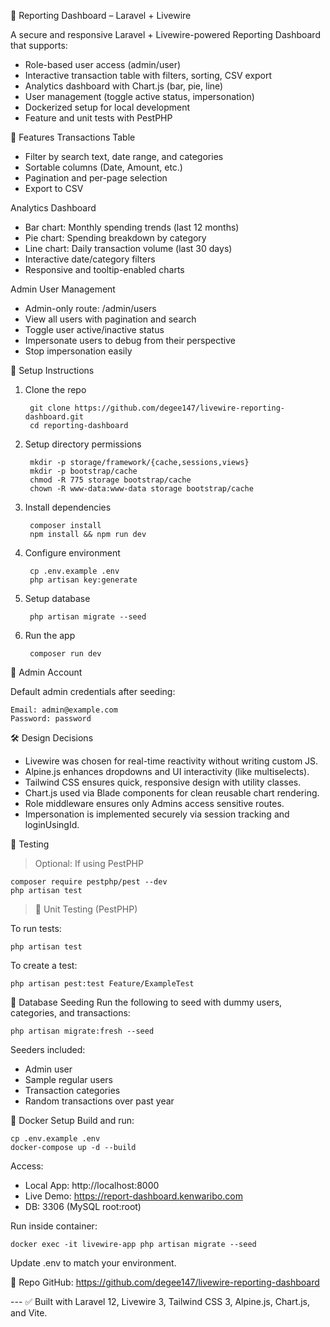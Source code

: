 🧾 Reporting Dashboard – Laravel + Livewire

A secure and responsive Laravel + Livewire-powered Reporting Dashboard that supports:

- Role-based user access (admin/user)
- Interactive transaction table with filters, sorting, CSV export
- Analytics dashboard with Chart.js (bar, pie, line)
- User management (toggle active status, impersonation)
- Dockerized setup for local development
- Feature and unit tests with PestPHP

🚀 Features
Transactions Table
- Filter by search text, date range, and categories
- Sortable columns (Date, Amount, etc.)
- Pagination and per-page selection
- Export to CSV

Analytics Dashboard
- Bar chart: Monthly spending trends (last 12 months)
- Pie chart: Spending breakdown by category
- Line chart: Daily transaction volume (last 30 days)
- Interactive date/category filters
- Responsive and tooltip-enabled charts

Admin User Management
- Admin-only route: /admin/users
- View all users with pagination and search
- Toggle user active/inactive status
- Impersonate users to debug from their perspective
- Stop impersonation easily

🚀 Setup Instructions

1. Clone the repo

        git clone https://github.com/degee147/livewire-reporting-dashboard.git
        cd reporting-dashboard


2. Setup directory permissions

        mkdir -p storage/framework/{cache,sessions,views}
        mkdir -p bootstrap/cache
        chmod -R 775 storage bootstrap/cache
        chown -R www-data:www-data storage bootstrap/cache


3. Install dependencies

        composer install
        npm install && npm run dev

4. Configure environment

        cp .env.example .env
        php artisan key:generate

5. Setup database

        php artisan migrate --seed

6. Run the app

        composer run dev

👤 Admin Account

Default admin credentials after seeding:

    Email: admin@example.com
    Password: password


🛠 Design Decisions

- Livewire was chosen for real-time reactivity without writing custom JS.
- Alpine.js enhances dropdowns and UI interactivity (like multiselects).
- Tailwind CSS ensures quick, responsive design with utility classes.
- Chart.js used via Blade components for clean reusable chart rendering.
- Role middleware ensures only Admins access sensitive routes.
- Impersonation is implemented securely via session tracking and loginUsingId.



🧪 Testing

> Optional: If using PestPHP

    composer require pestphp/pest --dev
    php artisan test

> 🧪 Unit Testing (PestPHP)

To run tests:

    php artisan test

To create a test:

    php artisan pest:test Feature/ExampleTest

🌱 Database Seeding
Run the following to seed with dummy users, categories, and transactions:

    php artisan migrate:fresh --seed

Seeders included:

- Admin user
- Sample regular users
- Transaction categories
- Random transactions over past year

🐳 Docker Setup
Build and run:

    cp .env.example .env
    docker-compose up -d --build

Access:

- Local App: http://localhost:8000
- Live Demo: https://report-dashboard.kenwaribo.com
- DB: 3306 (MySQL root:root)

Run inside container:

    docker exec -it livewire-app php artisan migrate --seed

Update .env to match your environment.

📂 Repo
GitHub: https://github.com/degee147/livewire-reporting-dashboard

--- ✅ Built with Laravel 12, Livewire 3, Tailwind CSS 3, Alpine.js, Chart.js, and Vite.
